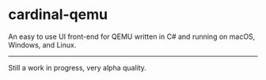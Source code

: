 # cardinal-qemu
An easy to use UI front-end for QEMU written in C# and running on macOS, Windows, and Linux.

---
Still a work in progress, very alpha quality.
